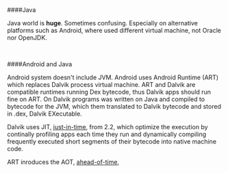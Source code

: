 ####Java

Java world is **huge**. Sometimes confusing. Especially on alternative platforms such as Android, where used different virtual machine, not Oracle nor OpenJDK.

<br>

####Android and Java

Android system doesn't include JVM. Android uses Android Runtime (ART) which replaces Dalvik process virtual machine. ART and Dalvik are compatible runtimes running Dex bytecode, thus Dalvik apps should run fine on ART. On Dalvik programs was written on Java and compiled to bytecode for the JVM, which them translated to Dalvik bytecode and stored in .dex, Dalvik EXecutable.

Dalvik uses JIT, [just-in-time](https://en.wikipedia.org/wiki/Just-in-time_compilation), from 2.2, which optimize the execution by continally profiling apps each time they run and dynamically compiling frequently executed short segments of their bytecode into native machine code.

ART inroduces the AOT, [ahead-of-time](https://en.wikipedia.org/wiki/Ahead-of-time_compilation), 

